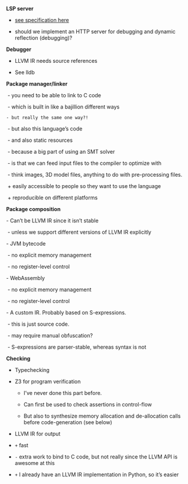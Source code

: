 **LSP server**

- [see specification here](https://github.com/microsoft/language-server-protocol)

- should we implement an HTTP server for debugging and dynamic reflection (debugging)?



**Debugger**

- LLVM IR needs source references

- See lldb



**Package manager/linker**

​	- you need to be able to link to C code

​		- which is built in like a bajillion different ways

 	- but really the same one way?!

​	- but also this language’s code

​	- and also static resources

​		- because a big part of using an SMT solver

​		- is that we can feed input files to the compiler to optimize with

​		- think images, 3D model files, anything to do with pre-processing files.

​	+ easily accessible to people so they want to use the language

​	+ reproducible on different platforms



**Package composition**

\- Can’t be LLVM IR since it isn’t stable

​	- unless we support different versions of LLVM IR explicitly

\- JVM bytecode

​	- no explicit memory management

​	- no register-level control

\- WebAssembly

​	- no explicit memory management

​	- no register-level control

\- A custom IR. Probably based on S-expressions.

​	- this is just source code.

​	- may require manual obfuscation?

​	- S-expressions are parser-stable, whereas syntax is not



**Checking**

- Typechecking

- Z3 for program verification
  - I’ve never done this part before.

  - Can first be used to check assertions in control-flow
  - But also to synthesize memory allocation and de-allocation calls before code-generation (see below)

-  LLVM IR for output

  - `+` fast
  - `-` extra work to bind to C code, but not really since the LLVM API is awesome at this
  - `+` I already have an LLVM IR implementation in Python, so it’s easier

